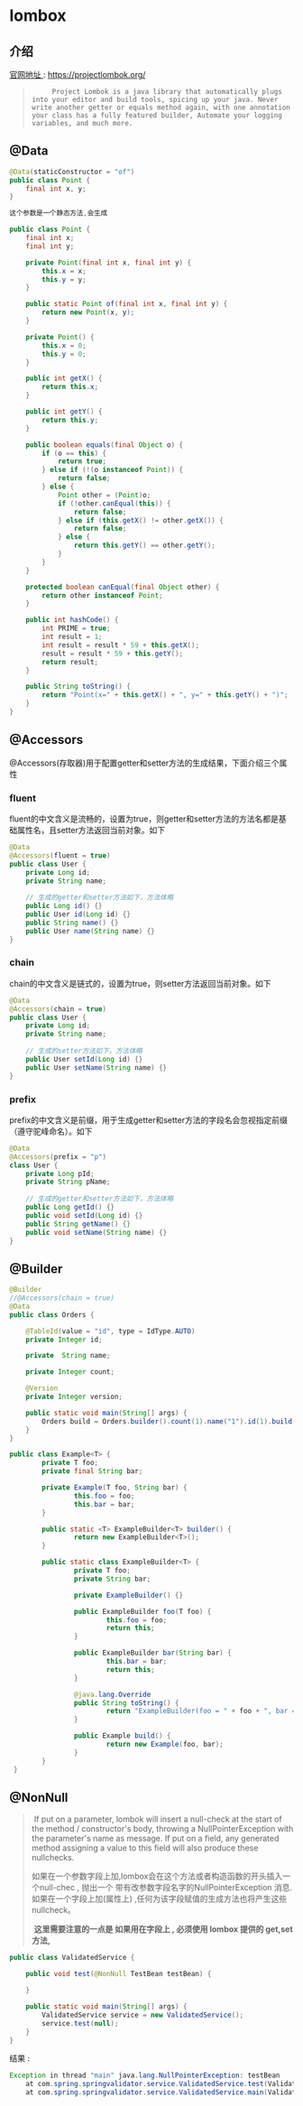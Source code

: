 # lombox

## 介绍

 [官网地址 ](https://projectlombok.org/)  :  https://projectlombok.org/

> 	    ​	Project Lombok is a java library that automatically plugs into your editor and build tools, spicing up your java. Never write another getter or equals method again, with one annotation your class has a fully featured builder, Automate your logging variables, and much more.





## @Data



```java
@Data(staticConstructor = "of")
public class Point {
    final int x, y;
}

这个参数是一个静态方法,会生成

public class Point {
    final int x;
    final int y;

    private Point(final int x, final int y) {
        this.x = x;
        this.y = y;
    }

    public static Point of(final int x, final int y) {
        return new Point(x, y);
    }

    private Point() {
        this.x = 0;
        this.y = 0;
    }

    public int getX() {
        return this.x;
    }

    public int getY() {
        return this.y;
    }

    public boolean equals(final Object o) {
        if (o == this) {
            return true;
        } else if (!(o instanceof Point)) {
            return false;
        } else {
            Point other = (Point)o;
            if (!other.canEqual(this)) {
                return false;
            } else if (this.getX() != other.getX()) {
                return false;
            } else {
                return this.getY() == other.getY();
            }
        }
    }

    protected boolean canEqual(final Object other) {
        return other instanceof Point;
    }

    public int hashCode() {
        int PRIME = true;
        int result = 1;
        int result = result * 59 + this.getX();
        result = result * 59 + this.getY();
        return result;
    }

    public String toString() {
        return "Point(x=" + this.getX() + ", y=" + this.getY() + ")";
    }
}
```





## @Accessors 

@Accessors(存取器)用于配置getter和setter方法的生成结果，下面介绍三个属性 

### fluent

fluent的中文含义是流畅的，设置为true，则getter和setter方法的方法名都是基础属性名，且setter方法返回当前对象。如下

```java
@Data
@Accessors(fluent = true)
public class User {
    private Long id;
    private String name;
    
    // 生成的getter和setter方法如下，方法体略
    public Long id() {}
    public User id(Long id) {}
    public String name() {}
    public User name(String name) {}
}
```

### chain

chain的中文含义是链式的，设置为true，则setter方法返回当前对象。如下

```java
@Data
@Accessors(chain = true)
public class User {
    private Long id;
    private String name;
    
    // 生成的setter方法如下，方法体略
    public User setId(Long id) {}
    public User setName(String name) {}
}
```

### prefix

prefix的中文含义是前缀，用于生成getter和setter方法的字段名会忽视指定前缀（遵守驼峰命名）。如下

```java
@Data
@Accessors(prefix = "p")
class User {
	private Long pId;
	private String pName;
	
	// 生成的getter和setter方法如下，方法体略
	public Long getId() {}
	public void setId(Long id) {}
	public String getName() {}
	public void setName(String name) {}
}
```



## @Builder

```java
@Builder
//@Accessors(chain = true)
@Data
public class Orders {

    @TableId(value = "id", type = IdType.AUTO)
    private Integer id;

    private  String name;

    private Integer count;

    @Version
    private Integer version;

    public static void main(String[] args) {
        Orders build = Orders.builder().count(1).name("1").id(1).build();
    }
}
```



```java
public class Example<T> {
        private T foo;
        private final String bar;

        private Example(T foo, String bar) {
                this.foo = foo;
                this.bar = bar;
        }

        public static <T> ExampleBuilder<T> builder() {
                return new ExampleBuilder<T>();
        }

        public static class ExampleBuilder<T> {
                private T foo;
                private String bar;

                private ExampleBuilder() {}

                public ExampleBuilder foo(T foo) {
                        this.foo = foo;
                        return this;
                }

                public ExampleBuilder bar(String bar) {
                        this.bar = bar;
                        return this;
                }

                @java.lang.Override 
                public String toString() {
                        return "ExampleBuilder(foo = " + foo + ", bar = " + bar + ")";
                }

                public Example build() {
                        return new Example(foo, bar);
                }
        }
 }
```



## @NonNull

> ​	If put on a parameter, lombok will insert a null-check at the start of the method / constructor's body, throwing a NullPointerException with the parameter's name as message. If put on a field, any generated method assigning a value to this field will also produce these nullchecks.
>
> ​	如果在一个参数字段上加,lombox会在这个方法或者构造函数的开头插入一个null-chec , 抛出一个 带有改参数字段名字的NullPointerException 消息.  如果在一个字段上加(属性上) ,任何为该字段赋值的生成方法也将产生这些nullcheck。
>
> ​	**这里需要注意的一点是  如果用在字段上 , 必须使用 lombox 提供的 get,set方法,**



```java
public class ValidatedService {

    public void test(@NonNull TestBean testBean) {

    }

    public static void main(String[] args) {
        ValidatedService service = new ValidatedService();
        service.test(null);
    }
}
```

结果 : 

```java
Exception in thread "main" java.lang.NullPointerException: testBean
	at com.spring.springvalidator.service.ValidatedService.test(ValidatedService.java:20)
	at com.spring.springvalidator.service.ValidatedService.main(ValidatedService.java:30)
```

